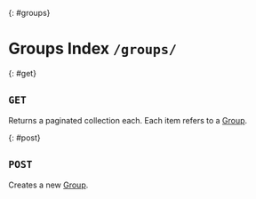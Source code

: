 {: #groups}
# Groups Index `/groups/`

{: #get}
## `GET`

Returns a paginated collection each. Each item refers to a [Group].

{: #post}
## `POST`

Creates a new [Group].


  [Group]: /resources/group.html

